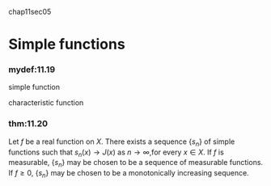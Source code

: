 chap11sec05

# Simple functions


### mydef:11.19 
 simple function

characteristic function



### thm:11.20 
 Let $f$ be a real function on $X$.
There exists a sequence $\{s_n\}$ of simple functions such that
$s_n(x) \rightarrow J(x)$ as $n \rightarrow  \infty$,for every
$x \in X$. If $f$ is measurable, $\{s_n\}$ may be chosen to be a
sequence of measurable functions. If $f \geq 0$, $\{s_n\}$ may be
chosen to be a monotonically increasing sequence.

